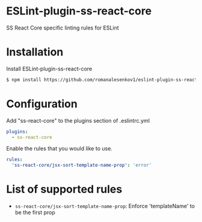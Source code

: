 ESLint-plugin-ss-react-core
===================

SS React Core specific linting rules for ESLint

# Installation

Install ESLint-plugin-ss-react-core

```sh
$ npm install https://github.com/romanalesenkov1/eslint-plugin-ss-react-core.git --save
```

# Configuration
Add "ss-react-core" to the plugins section of .eslintrc.yml

```yml
plugins:
  - ss-react-core
```

Enable the rules that you would like to use.

```yml
rules:
  'ss-react-core/jsx-sort-template-name-prop': 'error'
```

# List of supported rules

* `ss-react-core/jsx-sort-template-name-prop`: Enforce 'templateName' to be the first prop
